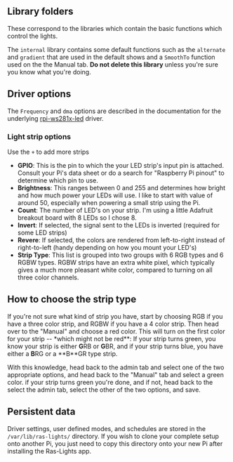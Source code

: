 ## Library folders

These correspond to the libraries which contain the basic functions which control the lights.

The `internal` library contains some default functions such as the `alternate`
and `gradient` that are used in the default shows and a `SmoothTo` function used
on the the Manual tab. **Do not delete this library** unless you're sure you
know what you're doing.

## Driver options

The `Frequency` and `dma` options are described in the documentation for the
underlying
[rpi-ws281x-led](https://github.com/dsyomichev/rpi-ws281x-led#driver-configuration)
driver.

### Light strip options

Use the `+` to add more strips

-   **GPIO**: This is the pin to which the your LED strip's input pin is attached.
    Consult your Pi's data sheet or do a search for "Raspberry Pi pinout" to
    determine which pin to use.
-   **Brightness**: This ranges between 0 and 255 and determines how bright and
    how much power your LEDs will use. I like to start with value of around 50,
    especially when powering a small strip using the Pi.
-   **Count**: The number of LED's on your strip. I'm using a little Adafruit
    breakout board with 8 LEDs so I chose 8.
-   **Invert**: If selected, the signal sent to the LEDs is inverted (required for some LED strips)
-   **Revere**: If selected, the colors are rendered from left-to-right instead of
    right-to-left (handy depending on how you mount your LED's)
-   **Strip Type**: This list is grouped into two groups with 6 RGB types and 6
    RGBW types. RGBW strips have an extra white pixel, which typically gives a much
    more pleasant white color, compared to turning on all three color channels.

## How to choose the strip type

If you're not sure what kind of strip you have, start by choosing RGB if you
have a three color strip, and RGBW if you have a 4 color strip. Then head
over to the "Manual" and choose a red color. This will turn on the first
color for your strip -- \*which might not be red**: If your strip turns
green, you know your strip is either **G**RB or **G**BR, and if your strip
turns blue, you have either a **B**RG or a **B\*\*GR type strip.

With this knowledge, head back to the admin tab and select one of the
two appropriate options, and head back to the "Manual" tab and select a
green color. if your strip turns green you're done, and if not, head back to
the select the admin tab, select the other of the two options, and save.

## Persistent data

Driver settings, user defined modes, and schedules are stored in the
`/var/lib/ras-lights/` directory. If you wish to clone your complete setup
onto another Pi, you just need to copy this directory onto your new Pi after
installing the Ras-Lights app.
